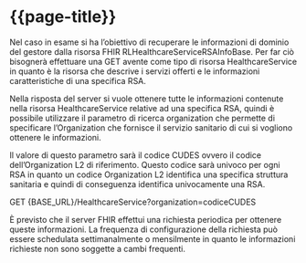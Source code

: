 # {{page-title}}

Nel caso in esame si ha l’obiettivo di recuperare le informazioni di dominio del gestore dalla risorsa FHIR RLHealthcareServiceRSAInfoBase. Per far ciò bisognerà effettuare una GET avente come tipo di risorsa HealthcareService in quanto è la risorsa che descrive i servizi offerti e le informazioni caratteristiche di una specifica RSA.

Nella risposta del server si vuole ottenere tutte le informazioni contenute nella risorsa HealthcareService relative ad una specifica RSA, quindi è possibile utilizzare il parametro di ricerca organization che permette di specificare l’Organization che fornisce il servizio sanitario di cui si vogliono ottenere le informazioni.

Il valore di questo parametro sarà il codice CUDES ovvero il codice dell’Organization L2 di riferimento. Questo codice sarà univoco per ogni RSA in quanto un codice Organization L2 identifica una specifica struttura sanitaria e quindi di conseguenza identifica univocamente una RSA. 

GET {BASE_URL}/HealthcareService?organization=codiceCUDES

È previsto che il server FHIR effettui una richiesta periodica per ottenere queste informazioni. La frequenza di configurazione della richiesta può essere schedulata settimanalmente o mensilmente in quanto le informazioni richieste non sono soggette a cambi frequenti.
